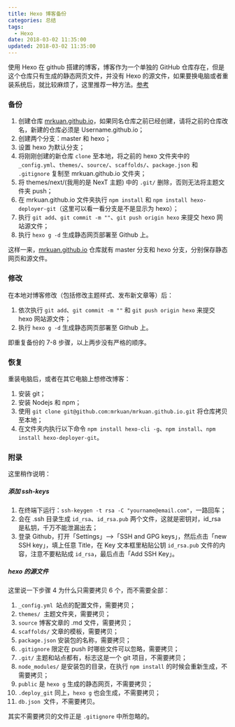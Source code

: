 ```yaml
---
title: Hexo 博客备份
categories: 总结
tags:
  - Hexo
date: 2018-03-02 11:35:00
updated: 2018-03-02 11:35:00
---
```


使用 Hexo 在 github 搭建的博客，博客作为一个单独的 GitHub 仓库存在，但是这个仓库只有生成的静态网页文件，并没有 Hexo 的源文件，如果要换电脑或者重装系统后，就比较麻烦了，这里推荐一种方法。[参考](https://github.com/WincerChan/MyBlog/blob/hexo/source/_posts/%E8%BD%AC%E7%A7%BBhexo.md)

<!-- more -->

### 备份

1. 创建仓库 [mrkuan.github.io](https://mrkuan.github.io)，如果同名仓库之前已经创建，请将之前的仓库改名，新建的仓库必须是 Username.github.io；
2. 创建两个分支：master 和 hexo；
3. 设置 hexo 为默认分支；
4. 将刚刚创建的新仓库 `clone` 至本地，将之前的 hexo 文件夹中的`_config.yml`、`themes/`、`source/`、`scaffolds/`、`package.json` 和 `.gitignore` 复制至 mrkuan.github.io 文件夹；
5. 将 themes/next/(我用的是 NexT 主题) 中的 `.git/` 删除，否则无法将主题文件夹 push；
6. 在 mrkuan.github.io 文件夹执行 `npm install` 和 `npm install hexo-deployer-git`（这里可以看一看分支是不是显示为 hexo）；
7. 执行 `git add`、`git commit -m ""`、`git push origin hexo` 来提交 hexo 网站源文件；
8. 执行 `hexo g -d` 生成静态网页部署至 Github 上。

这样一来，[mrkuan.github.io](https://mrkuan.github.io) 仓库就有 master 分支和 hexo 分支，分别保存静态网页和源文件。

### 修改

在本地对博客修改（包括修改主题样式、发布新文章等）后：

1. 依次执行 `git add`、`git commit -m ""` 和 `git push origin hexo` 来提交 hexo 网站源文件；
2. 执行 `hexo g -d` 生成静态网页部署至 Github 上。

即重复备份的 7-8 步骤，以上两步没有严格的顺序。

### 恢复

重装电脑后，或者在其它电脑上想修改博客：

1. 安装 git；
2. 安装 Nodejs 和 npm；
3. 使用 `git clone git@github.com:mrkuan/mrkuan.github.io.git` 将仓库拷贝至本地；
4. 在文件夹内执行以下命令 `npm install hexo-cli -g`、`npm install`、`npm install hexo-deployer-git`。

### 附录

这里稍作说明：

##### 添加 ssh-keys

1. 在终端下运行：`ssh-keygen -t rsa -C "yourname@email.com"`，一路回车；
2. 会在 .ssh 目录生成 `id_rsa`、`id_rsa.pub` 两个文件，这就是密钥对，id_rsa 是私钥，千万不能泄漏出去；
3. 登录 Github，打开「Settings」-->「SSH and GPG keys」，然后点击「new SSH key」，填上任意 Title，在 Key 文本框里粘贴公钥 `id_rsa.pub` 文件的内容，注意不要粘贴成 `id_rsa`，最后点击「Add SSH Key」。

##### hexo 的源文件

这里说一下步骤 4 为什么只需要拷贝 6 个，而不需要全部：

1. `_config.yml `站点的配置文件，需要拷贝；
2. `themes/ `主题文件夹，需要拷贝；
3. `source` 博客文章的 .md 文件，需要拷贝；
4. `scaffolds/` 文章的模板，需要拷贝；
5. `package.json` 安装包的名称，需要拷贝；
6. `.gitignore` 限定在 push 时哪些文件可以忽略，需要拷贝；
7. `.git/` 主题和站点都有，标志这是一个 git 项目，不需要拷贝；
8. `node_modules/` 是安装包的目录，在执行 `npm install` 的时候会重新生成，不需要拷贝；
9. `public` 是 `hexo g` 生成的静态网页，不需要拷贝；
10. `.deploy_git` 同上，`hexo g` 也会生成，不需要拷贝；
11. `db.json `文件，不需要拷贝。

其实不需要拷贝的文件正是 `.gitignore` 中所忽略的。